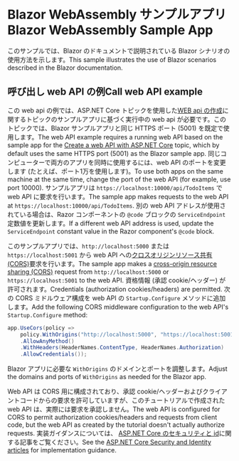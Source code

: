 # <a name="blazor-webassembly-sample-app"></a><span data-ttu-id="ffcf7-101">Blazor WebAssembly サンプルアプリ</span><span class="sxs-lookup"><span data-stu-id="ffcf7-101">Blazor WebAssembly Sample App</span></span>

<span data-ttu-id="ffcf7-102">このサンプルでは、Blazor のドキュメントで説明されている Blazor シナリオの使用方法を示します。</span><span class="sxs-lookup"><span data-stu-id="ffcf7-102">This sample illustrates the use of Blazor scenarios described in the Blazor documentation.</span></span>

## <a name="call-web-api-example"></a><span data-ttu-id="ffcf7-103">呼び出し web API の例</span><span class="sxs-lookup"><span data-stu-id="ffcf7-103">Call web API example</span></span>

<span data-ttu-id="ffcf7-104">この web api の例では、ASP.NET Core トピックを使用した<a href="https://docs.microsoft.com/aspnet/core/tutorials/first-web-api">WEB api の作成</a>に関するトピックのサンプルアプリに基づく実行中の web api が必要です。このトピックでは、Blazor サンプルアプリと同じ HTTPS ポート (5001) を既定で使用します。</span><span class="sxs-lookup"><span data-stu-id="ffcf7-104">The web API example requires a running web API based on the sample app for the <a href="https://docs.microsoft.com/aspnet/core/tutorials/first-web-api">Create a web API with ASP.NET Core</a> topic, which by default uses the same HTTPS port (5001) as the Blazor sample app.</span></span> <span data-ttu-id="ffcf7-105">同じコンピューターで両方のアプリを同時に使用するには、web API のポートを変更します (たとえば、ポート1万を使用します)。</span><span class="sxs-lookup"><span data-stu-id="ffcf7-105">To use both apps on the same machine at the same time, change the port of the web API (for example, use port 10000).</span></span> <span data-ttu-id="ffcf7-106">サンプルアプリは `https://localhost:10000/api/TodoItems` で web API に要求を行います。</span><span class="sxs-lookup"><span data-stu-id="ffcf7-106">The sample app makes requests to the web API at `https://localhost:10000/api/TodoItems`.</span></span> <span data-ttu-id="ffcf7-107">別の web API アドレスが使用されている場合は、Razor コンポーネントの `@code` ブロックの `ServiceEndpoint` 定数値を更新します。</span><span class="sxs-lookup"><span data-stu-id="ffcf7-107">If a different web API address is used, update the `ServiceEndpoint` constant value in the Razor component's `@code` block.</span></span></p>

<span data-ttu-id="ffcf7-108">このサンプルアプリでは、`http://localhost:5000` または `https://localhost:5001` から web API への<a href="https://docs.microsoft.com/aspnet/core/security/cors">クロスオリジンリソース共有 (CORS)</a>要求を行います。</span><span class="sxs-lookup"><span data-stu-id="ffcf7-108">The sample app makes a <a href="https://docs.microsoft.com/aspnet/core/security/cors">cross-origin resource sharing (CORS)</a> request from `http://localhost:5000` or `https://localhost:5001` to the web API.</span></span> <span data-ttu-id="ffcf7-109">資格情報 (承認 cookie/ヘッダー) が許可されます。</span><span class="sxs-lookup"><span data-stu-id="ffcf7-109">Credentials (authorization cookies/headers) are permitted.</span></span> <span data-ttu-id="ffcf7-110">次の CORS ミドルウェア構成を web API の `Startup.Configure` メソッドに追加します。</span><span class="sxs-lookup"><span data-stu-id="ffcf7-110">Add the following CORS middleware configuration to the web API's `Startup.Configure` method:</span></span></p>

```csharp
app.UseCors(policy => 
    policy.WithOrigins("http://localhost:5000", "https://localhost:5001")
    .AllowAnyMethod()
    .WithHeaders(HeaderNames.ContentType, HeaderNames.Authorization)
    .AllowCredentials());
```

<span data-ttu-id="ffcf7-111">Blazor アプリに必要な `WithOrigins` のドメインとポートを調整します。</span><span class="sxs-lookup"><span data-stu-id="ffcf7-111">Adjust the domains and ports of `WithOrigins` as needed for the Blazor app.</span></span>

<span data-ttu-id="ffcf7-112">Web API は CORS 用に構成されており、承認 cookie/ヘッダーおよびクライアントコードからの要求を許可していますが、このチュートリアルで作成された web API は、実際には要求を承認しません。</span><span class="sxs-lookup"><span data-stu-id="ffcf7-112">The web API is configured for CORS to permit authorization cookies/headers and requests from client code, but the web API as created by the tutorial doesn't actually authorize requests.</span></span> <span data-ttu-id="ffcf7-113">実装ガイダンスについては、 <a href="https://docs.microsoft.com/aspnet/core/security/">ASP.NET Core のセキュリティと id</a>に関する記事をご覧ください。</span><span class="sxs-lookup"><span data-stu-id="ffcf7-113">See the <a href="https://docs.microsoft.com/aspnet/core/security/">ASP.NET Core Security and Identity articles</a> for implementation guidance.</span></span>
